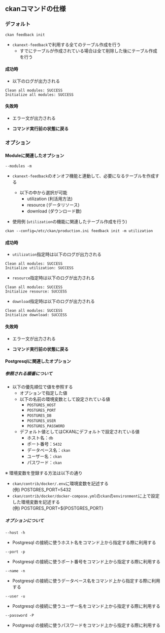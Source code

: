 ## ckanコマンドの仕様

### デフォルト

```
ckan feedback init
```

* ```ckanext-feedback```で利用する全てのテーブル作成を行う
    * すでにテーブルが作成されている場合は全て削除した後にテーブル作成を行う

#### 成功時

* 以下のログが出力される
```
Clean all modules: SUCCESS
Initialize all modules: SUCCESS
```

#### 失敗時
    
* エラー文が出力される

* __コマンド実行前の状態に戻る__

### オプション

#### Moduleに関連したオプション

```
--modules -m
```

* ```ckanext-feedback```のオンオフ機能と連動して、必要になるテーブルを作成する
    * 以下の中から選択が可能
        * utilization (利活用方法)
        * resource (データリソース)
        * download (ダウンロード数)

* 使用例 (```utilization```の機能に関連したテーブル作成を行う)
```
ckan --config=/etc/ckan/production.ini feedback init -m utilization
```

#### 成功時

* ```utilization```指定時は以下のログが出力される
```
Clean all modules: SUCCESS
Initialize utilization: SUCCESS
```
* ```resource```指定時は以下のログが出力される
```
Clean all modules: SUCCESS
Initialize resource: SUCCESS
```
* ```download```指定時は以下のログが出力される
```
Clean all modules: SUCCESS
Initialize download: SUCCESS
```

#### 失敗時

* エラー文が出力される

* __コマンド実行前の状態に戻る__

#### Postgresqlに関連したオプション

##### 参照される順番について

* 以下の優先順位で値を参照する
    * オプションで指定した値
    * 以下の名前の環境変数として設定されている値
        * ```POSTGRES_HOST```
        * ```POSTGRES_PORT```
        * ```POSTGRES_DB```
        * ```POSTGRES_USER```
        * ```POSTGRES_PASSWORD```
    * デフォルト値としてはCKANにデフォルトで設定されている値
        * ホスト名：```db```
        * ポート番号：```5432```
        * データベース名：```ckan```
        * ユーザー名：```ckan```
        * パスワード：```ckan```

※ 環境変数を登録する方法は以下の通り

* ```ckan/contrib/docker/.env```に環境変数を記述する  
        (例) POSTGRES_PORT=5432 
* ```ckan/contrib/docker/docker-compose.yml```の```ckan```の```environment```に上で設定した環境変数を記述する  
        (例) POSTGRES_PORT=${POSTGRES_PORT}

##### オプションについて

```
--host -h
```
* Postgresql の接続に使うホスト名をコマンド上から指定する際に利用する

```
--port -p
```
* Postgresql の接続に使うポート番号をコマンド上から指定する際に利用する

```
--name -n
```
* Postgresql の接続に使うデータベース名をコマンド上から指定する際に利用する

```
--user -u
```
* Postgresql の接続に使うユーザー名をコマンド上から指定する際に利用する

```
--password -P
```
* Postgresql の接続に使うパスワードをコマンド上から指定する際に利用する